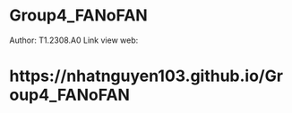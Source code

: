 # Group4_FANoFAN
Author: T1.2308.A0
Link view web:
<h1>https://nhatnguyen103.github.io/Group4_FANoFAN</h1>
